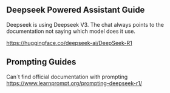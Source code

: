 ## Deepseek Powered Assistant Guide
Deepseek is using Deepseek V3. The chat always points to the documentation not saying which model does it use.

https://huggingface.co/deepseek-ai/DeepSeek-R1

## Prompting Guides
Can´t find official documentation with prompting
https://www.learnprompt.org/prompting-deepseek-r1/

